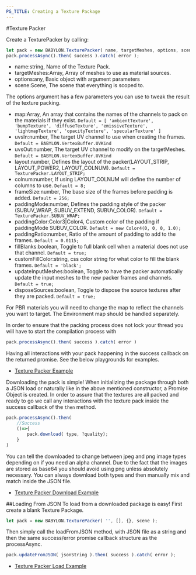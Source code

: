 ```yaml
---
PG_TITLE: Creating a Texture Package
---
```


#Texture Packer

Create a TexturePacker by calling:
```javascript
let pack = new BABYLON.TexturePacker( name, targetMeshes, options, scene );
pack.processAsync().then( success ).catch( error );
```

- name:string, Name of the Texture Pack.
- targetMeshes:Array<AbstractMesh>, Array of meshes to use as material sources.
- options:any, Basic object with argument parameters
- scene:Scene, The scene that everything is scoped to.

The options argument has a few parameters you can use to tweak the result of the texture packing.
- map:Array<string>, An array that contains the names of the channels to pack on the materials if they exist.  `Default = [ 'ambientTexture', 'bumpTexture', 'diffuseTexture', 'emissiveTexture', 'lightmapTexture', 'opacityTexture', 'specularTexture' ]`
- uvsIn:number, The target UV channel to use when creating the frames. `Default = BABYLON.VertexBuffer.UVKind`
- uvsOut:number, The target UV channel to modify on the targetMeshes. `Default = BABYLON.VertexBuffer.UVKind`
- layout:number, Defines the layout of the packer(LAYOUT_STRIP, LAYOUT_POWER2, LAYOUT_COLNUM). `Default = TexturePacker.LAYOUT_STRIP;`
- colnum:number, If using LAYOUT_COLNUM will define the number of columns to use. `Default = 8;`
- frameSize:number, The base size of the frames before padding is added. `Default = 256;`
- paddingMode:number, Defines the padding style of the packer (SUBUV_WRAP, SUBUV_EXTEND, SUBUV_COLOR). `Default = TexturePacker.SUBUV_WRAP;`
- paddingColor:Color3|Color4, Custom color of the padding if paddingMode SUBUV_COLOR. `Default = new Color4(0, 0, 0, 1.0);`
- paddingRatio:number, Ratio of the amount of padding to add to the frames. `Default = 0.0115;`
- fillBlanks:boolean, Toggle to full blank cell when a material does not use that channel. `Default = true;`
- customFillColor:string, css color string for what color to fill the blank frames. `Default = 'black';`
- updateInputMeshes:boolean, Toggle to have the packer automatically update the input meshes to the new packer frames and channels. `Default = true;`
- disposeSources:boolean, Toggle to dispose the source textures after they are packed. `Default = true;`

For PBR materials you will need to change the map to reflect the channels you want to target.  The Environment map should be handled separately.

In order to ensure that the packing process does not lock your thread you will have to start the compilation process with
```javascript
pack.processAsync().then( success ).catch( error )
```
Having all interactions with your pack happening in the success callback on the returned promise. See the below playgrounds for examples.

* [Texture Packer Example](https://www.babylonjs-playground.com/#TQ408M#6)

Downloading the pack is simple! When initializing the package through both a JSON load or naturally like in the above mentioned constructor, a Promise Object is created.
In order to assure that the textures are all packed and ready to go we call any interactions with the texture pack inside the success callback of the `then` method.
```javascript
pack.processAsync().then(
    //Success
    ()=>{
        pack.download( type, ?quality);
    }
)  
```
You can tell the downloaded to change between jpeg and png image types depending on if you need an alpha channel.  Due to the fact that the images are stored as base64 you should avoid using png unless absolutely necessary.  You can always download both types and then manually mix and match inside the JSON file.

* [Texture Packer Download Example](https://www.babylonjs-playground.com/#TQ408M#7)

##Loading From JSON
To load from a downloaded package is easy! First create a blank Texture Package.
```javascript
let pack = new BABYLON.TexturePacker( '', [], {}, scene );
```

Then simply call the loadFromJSON method, with JSON file as a string and then the same success/error promise callback structure as the processAsync.

```javascript
pack.updateFromJSON( jsonString ).then( success ).catch( error );
```

* [Texture Packer Load Example](https://www.babylonjs-playground.com/#TQ408M#5)

